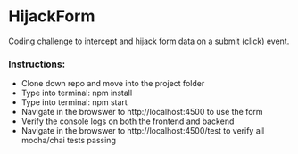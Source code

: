 # HijackForm
Coding challenge to intercept and hijack form data on a submit (click) event.

### Instructions:
- Clone down repo and move into the project folder
- Type into terminal: npm install
- Type into terminal: npm start
- Navigate in the browswer to http://localhost:4500 to use the form
- Verify the console logs on both the frontend and backend
- Navigate in the browswer to http://localhost:4500/test to verify all mocha/chai tests passing